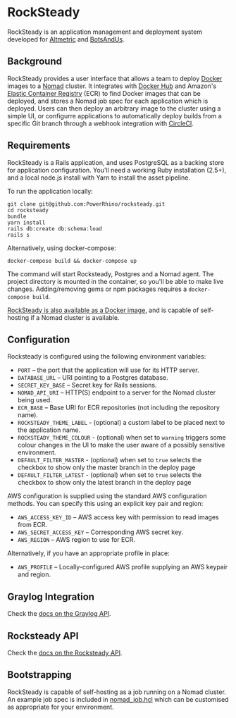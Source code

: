 # RockSteady

RockSteady is an application management and deployment system developed for [Altmetric](https://altmetric.com) and [BotsAndUs](https://botsandus.com).

## Background

RockSteady provides a user interface that allows a team to deploy [Docker](https://www.docker.com) images to a [Nomad](https://www.nomadproject.io) cluster. It integrates with [Docker Hub](https://hub.docker.com) and Amazon's [Elastic Container Registry](https://aws.amazon.com/ecr/) (ECR) to find Docker images that can be deployed, and stores a Nomad job spec for each application which is deployed. Users can then deploy an arbitrary image to the cluster using a simple UI, or configurre applications to automatically deploy builds from a specific Git branch through a webhook integration with [CircleCI](https://circleci.com).

## Requirements

RockSteady is a Rails application, and uses PostgreSQL as a backing store for application configuration. You'll need a working Ruby installation (2.5+), and a local node.js install with Yarn to install the asset pipeline.

To run the application locally:

```
git clone git@github.com:PowerRhino/rocksteady.git
cd rocksteady
bundle
yarn install
rails db:create db:schema:load
rails s
```

Alternatively, using docker-compose:

```
docker-compose build && docker-compose up
```

The command will start Rocksteady, Postgres and a Nomad agent. The project directory
is mounted in the container, so you'll be able to make live changes.
Adding/removing gems or npm packages requires a `docker-compose build`.

[RockSteady is also available as a Docker image](https://hub.docker.com/r/powerrhino/rocksteady/), and is capable of self-hosting if a Nomad cluster is available.

## Configuration

Rocksteady is configured using the following environment variables:

- `PORT` – the port that the application will use for its HTTP server.
- `DATABASE_URL` – URI pointing to a Postgres database.
- `SECRET_KEY_BASE` – Secret key for Rails sessions.
- `NOMAD_API_URI` – HTTP(S) endpoint to a server for the Nomad cluster being used.
- `ECR_BASE` – Base URI for ECR repositories (not including the repository name).
- `ROCKSTEADY_THEME_LABEL` - (optional) a custom label to be placed next to the application name.
- `ROCKSTEADY_THEME_COLOUR` - (optional) when set to `warning` triggers some colour
  changes in the UI to make the user aware of a possibly sensitive environment.
- `DEFAULT_FILTER_MASTER` - (optional) when set to `true` selects the checkbox to show only the master branch in the deploy page
- `DEFAULT_FILTER_LATEST` - (optional) when set to `true` selects the checkbox to show only the latest branch in the deploy page

AWS configuration is supplied using the standard AWS configuration methods. You can specify this using an explicit key pair and region:

- `AWS_ACCESS_KEY_ID` – AWS access key with permission to read images from ECR.
- `AWS_SECRET_ACCESS_KEY` – Corresponding AWS secret key.
- `AWS_REGION` – AWS region to use for ECR.

Alternatively, if you have an appropriate profile in place:

- `AWS_PROFILE` – Locally-configured AWS profile supplying an AWS keypair and region.

## Graylog Integration

Check the [docs on the Graylog API](doc/graylog_api.md).

## Rocksteady API

Check the [docs on the Rocksteady API](doc/rocksteady_api.md).

## Bootstrapping

RockSteady is capable of self-hosting as a job running on a Nomad cluster. An example job spec is included in [nomad_job.hcl](./nomad_job.hcl) which can be customised as appropriate for your environment.
